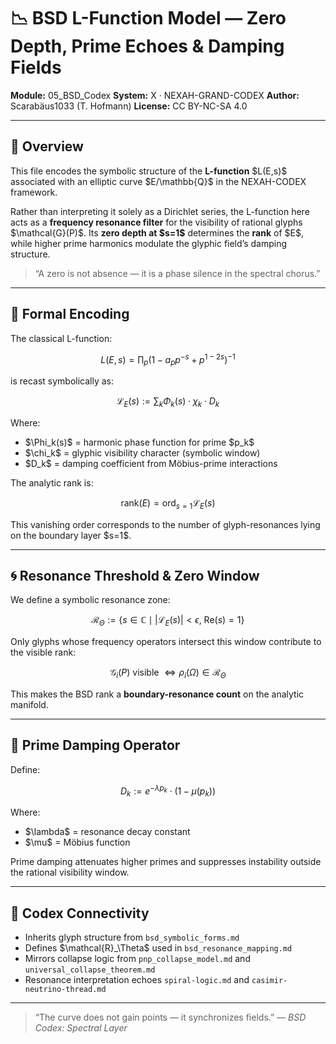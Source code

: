 # 📉 BSD L-Function Model — Zero Depth, Prime Echoes & Damping Fields

**Module:** 05\_BSD\_Codex
**System:** X · NEXAH-GRAND-CODEX
**Author:** Scarabäus1033 (T. Hofmann)
**License:** CC BY-NC-SA 4.0

---

## 📘 Overview

This file encodes the symbolic structure of the **L-function** \$L(E,s)\$ associated with an elliptic curve \$E/\mathbb{Q}\$ in the NEXAH-CODEX framework.

Rather than interpreting it solely as a Dirichlet series, the L-function here acts as a **frequency resonance filter** for the visibility of rational glyphs \$\mathcal{G}(P)\$. Its **zero depth at \$s=1\$** determines the **rank** of \$E\$, while higher prime harmonics modulate the glyphic field’s damping structure.

> “A zero is not absence — it is a phase silence in the spectral chorus.”

---

## 🔢 Formal Encoding

The classical L-function:

```math
L(E, s) = \prod_p \left(1 - a_p p^{-s} + p^{1 - 2s}\right)^{-1}
```

is recast symbolically as:

```math
\mathcal{L}_E(s) := \sum_k \Phi_k(s) \cdot \chi_k \cdot D_k
```

Where:

* \$\Phi\_k(s)\$ = harmonic phase function for prime \$p\_k\$
* \$\chi\_k\$ = glyphic visibility character (symbolic window)
* \$D\_k\$ = damping coefficient from Möbius-prime interactions

The analytic rank is:

```math
\text{rank}(E) = \text{ord}_{s=1} \mathcal{L}_E(s)
```

This vanishing order corresponds to the number of glyph-resonances lying on the boundary layer \$s=1\$.

---

## 🌀 Resonance Threshold & Zero Window

We define a symbolic resonance zone:

```math
\mathcal{R}_\Theta := \left\{ s \in \mathbb{C} \mid |\mathcal{L}_E(s)| < \epsilon,\ \text{Re}(s) = 1 \right\}
```

Only glyphs whose frequency operators intersect this window contribute to the visible rank:

```math
\mathcal{G}_i(P) \text{ visible } \iff \rho_i(\Omega) \in \mathcal{R}_\Theta
```

This makes the BSD rank a **boundary-resonance count** on the analytic manifold.

---

## 🧲 Prime Damping Operator

Define:

```math
D_k := e^{-\lambda p_k} \cdot (1 - \mu(p_k))
```

Where:

* \$\lambda\$ = resonance decay constant
* \$\mu\$ = Möbius function

Prime damping attenuates higher primes and suppresses instability outside the rational visibility window.

---

## 🔗 Codex Connectivity

* Inherits glyph structure from `bsd_symbolic_forms.md`
* Defines \$\mathcal{R}\_\Theta\$ used in `bsd_resonance_mapping.md`
* Mirrors collapse logic from `pnp_collapse_model.md` and `universal_collapse_theorem.md`
* Resonance interpretation echoes `spiral-logic.md` and `casimir-neutrino-thread.md`

---

> “The curve does not gain points — it synchronizes fields.”
> — *BSD Codex: Spectral Layer*
